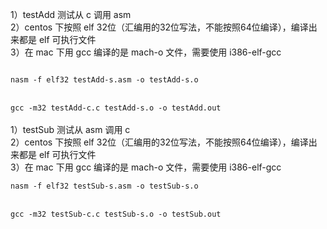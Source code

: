 1）testAdd 测试从 c 调用 asm<br>
2）centos 下按照 elf 32位（汇编用的32位写法，不能按照64位编译），编译出来都是 elf 可执行文件<br>
3）在 mac 下用 gcc 编译的是 mach-o 文件，需要使用 i386-elf-gcc<br>

<code>
nasm -f elf32 testAdd-s.asm -o testAdd-s.o
</code>
<br>
<code>
gcc -m32 testAdd-c.c testAdd-s.o -o testAdd.out
</code>

<br>
1）testSub 测试从 asm 调用 c<br>
2）centos 下按照 elf 32位（汇编用的32位写法，不能按照64位编译），编译出来都是 elf 可执行文件<br>
3）在 mac 下用 gcc 编译的是 mach-o 文件，需要使用 i386-elf-gcc<br>

<code>
nasm -f elf32 testSub-s.asm -o testSub-s.o
</code>
<br>
<code>
gcc -m32 testSub-c.c testSub-s.o -o testSub.out
</code>
